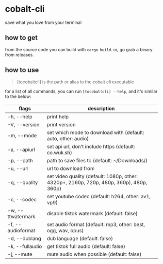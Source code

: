 # cobalt-cli
save what you love from your terminal
## how to get
from the source code you can build with `cargo build`. or, go grab a binary from releases.
## how to use
> [tocobaltcli] is the path or alias to the cobalt cli executable  

for a list of all commands, you can run `[tocobaltcli] --help`, and it's similar to the below:  

| flags                            | description                                                                               |
|----------------------------------|-------------------------------------------------------------------------------------------|
|  -h, --help                      | print help                                                                                |
|  -V, --version                   | print version                                                                             |
|  -m, --mode <mode>               | set which mode to download with (default: auto, other: audio)                             |
|  -a, --apiurl <apiurl>           | set api url, don't include https (default: co.wuk.sh)                                     |
|  -p, --path <path>               | path to save files to (default: ~/Downloads/)                                             |
|  -u, --url <url>                 | url to download from                                                                      |
|  -q, --quality <quality>         | set video quality (default: 1080p, other: 4320p+, 2160p, 720p, 480p, 360p), 480p, 360p)   |
|  -c, --codec <codec>             | set youtube codec (default: h264, other: av1, vp9)                                        |
|  -w, --ttwatermark               | disable tiktok watermark (default: false)                                                 |
|  -f, --audioformat <audioformat> | set audio format (default: mp3, other: best, ogg, wav, opus)                              |
|  -d, --dublang                   | dub language (default: false)                                                             |
|  -k, --fullaudio                 | get tiktok full audio (default: false)                                                    |
|  -j, --mute                      | mute audio when possible (default: false)                                                 |